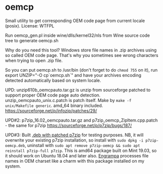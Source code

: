 # oemcp
Small utility to get corresponding OEM code page from current locale (posix). License: WTFPL

Run oemcp_gen.pl inside wine/dlls/kernel32/nls from Wine source code tree to generate oemcp.sh

Why do you need this tool? Windows store file names in .zip archives using so called OEM code page. That's why you sometimes see wrong characters when trying to open .zip file.

So you can put oemcp.sh to /usr/bin (don't forget to do `chmod 755` on it), run export UNZIP="-O cp\`oemcp.sh\`" and have your archives encoding detected automatically based on system locale.

UPD: unzip610b_oemcpauto.tar.gz is unzip from sourceforge patched to support proper OEM code page auto detection.  	unzip_oemcpauto_unix.c.patch is patch itself. Make by `make -f unix/Makefile generic`. amd_64 binary included.
https://sourceforge.net/p/infozip/patches/29/

UPD#2: p7zip_16.02_oemcpauto.tar.gz and p7zip_oemcp_ZipItem.cpp.patch - the same for p7zip
https://sourceforge.net/p/p7zip/bugs/187/

UPD#3: Built [.deb with patched p7zip](https://github.com/unxed/oemcp/blob/master/p7zip-oemcp.deb) for testing purposes. NB, it will overwrite your existing p7zip installation, so install with `sudo dpkg -i p7zip-oemcp.deb`, uninstall with `sudo apt remove p7zip-oemcp && sudo apt reinstall p7zip-full p7zip`. This is amd64 package built on Mint 19.03, so it should work on Ubuntu 18.04 and later also. [Engrampa](https://github.com/mate-desktop/engrampa) processes file names in OEM charset like a charm with this package installed on my system.

